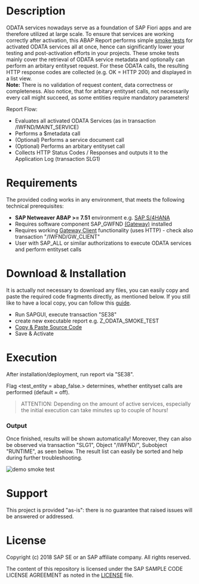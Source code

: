 # Description

ODATA services nowadays serve as a foundation of SAP Fiori apps and are therefore utilized at large scale. To ensure that services are working correctly after activation, this ABAP Report performs simple [smoke tests](https://en.wikipedia.org/wiki/Smoke_testing_%28software%29) for activated ODATA services all at once, hence can significantly lower your testing and post-activation efforts in your projects. These smoke tests mainly cover the retrieval of ODATA service metadata and optionally can perform an arbitary entityset request. For these ODATA calls, the resulting HTTP response codes are collected (e.g. OK = HTTP 200) and displayed in a list view.  
**Note:** There is no validation of request content, data correctness or completeness. Also notice, that for arbitary entityset calls, not necessarily every call might succeed, as some entities require mandatory parameters!

Report Flow:
* Evaluates all activated ODATA Services (as in transaction /IWFND/MAINT_SERVICE)
* Performs a $metadata call
* (Optional) Performs a service document call
* (Optional) Performs an arbitary entityset call
* Collects HTTP Status Codes / Responses and outputs it to the Application Log (transaction SLG1)

# Requirements

The provided coding works in any environment, that meets the following technical prerequisites:

* **SAP Netweaver ABAP >= 7.51** environment e.g. [SAP S/4HANA](https://blogs.sap.com/?p=745947)
* Requires software component SAP_GWFND [(Gateway)](https://launchpad.support.sap.com/#/notes/2512479) installed
* Requires working [Gateway Client](https://wiki.scn.sap.com/wiki/display/ABAPConn/Gateway+Client) functionality (uses HTTP) - check also transaction "/IWFND/GW_CLIENT"
* User with SAP_ALL or similar authorizations to execute ODATA services and perform entityset calls

# Download & Installation

It is actually not necessary to download any files, you can easily copy and paste the required code fragments directly, as mentioned below. If you still like to have a local copy, you can follow this [guide](https://help.github.com/articles/cloning-a-repository/).

* Run SAPGUI, execute transaction "SE38"
* create new executable report e.g. Z_ODATA_SMOKE_TEST
* [Copy & Paste Source Code](https://github.com/SAP/abap-odata-smoke-test/blob/master/src/Z_ODATA_SMOKE_TEST.txt)
* Save & Activate

# Execution

After installation/deployment, run report via "SE38".

Flag <test_entity = abap_false.> determines, whether entityset calls are performed (default = off).

> ATTENTION: Depending on the amount of active services, especially the initial execution can take minutes up to couple of hours!

### Output

Once finished, results will be shown automatically! Moreover, they can also be observed via transaction "SLG1", Object "/IWFND/", Subobject "RUNTIME", as seen below. The result list can easily be sorted and help during further troubleshooting.

![demo smoke test](https://github.com/SAP/abap-odata-smoke-test/blob/master/docs/img/smoke_test.png)

# Support

This project is provided "as-is": there is no guarantee that raised issues will be answered or addressed.

# License

Copyright (c) 2018 SAP SE or an SAP affiliate company. All rights reserved.

The content of this repository is licensed under the SAP SAMPLE CODE LICENSE AGREEMENT as noted in the [LICENSE](https://github.com/SAP/abap-odata-smoke-test/blob/master/LICENSE) file.
